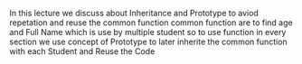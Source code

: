 In this lecture we discuss about Inheritance and Prototype 
to aviod repetation and reuse the common function 
common function are to find age and Full Name 
which is use by multiple student 
so to use function in every section 
we use concept of Prototype 
to later inherite the common function 
with each Student and Reuse the Code 
